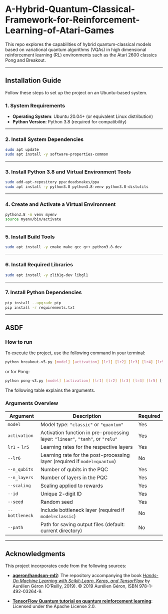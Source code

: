 # A-Hybrid-Quantum-Classical-Framework-for-Reinforcement-Learning-of-Atari-Games
This repo explores the capabilities of hybrid quantum-classical models based on variational quantum algorithms (VQAs) in high dimensional reinforcement learning (RL) environments such as the Atari 2600 classics Pong and Breakout.

---

## Installation Guide

Follow these steps to set up the project on an Ubuntu-based system.

### 1. System Requirements
- **Operating System**: Ubuntu 20.04+ (or equivalent Linux distribution)
- **Python Version**: Python 3.8 (required for compatibility)

---

### 2. Install System Dependencies
```bash
sudo apt update
sudo apt install -y software-properties-common
```

---

### 3. Install Python 3.8 and Virtual Environment Tools
```bash
sudo add-apt-repository ppa:deadsnakes/ppa
sudo apt install -y python3.8 python3.8-venv python3.8-distutils
```

---

### 4. Create and Activate a Virtual Environment
```bash
python3.8 -m venv myenv
source myenv/bin/activate
```

---

### 5. Install Build Tools
```bash
sudo apt install -y cmake make gcc g++ python3.8-dev
```

---

### 6. Install Required Libraries
```bash
sudo apt install -y zlib1g-dev libgl1
```

---

### 7. Install Python Dependencies
```bash
pip install --upgrade pip
pip install -r requirements.txt
```

---

## ASDF

### How to run
To execute the project, use the following command in your terminal:
```bash
python breakout-v5.py [model] [activation] [lr1] [lr2] [lr3] [lr4] [lr5] [--lr6 LR6] --n_qubits N_QUBITS --n_layers N_LAYERS --scaling SCALING --id ID --seed SEED [--bottleneck {0,1}] [--path PATH]
```
or for Pong:
```bash
python pong-v3.py [model] [activation] [lr1] [lr2] [lr3] [lr4] [lr5] [--lr6 LR6] --n_qubits N_QUBITS --n_layers N_LAYERS --scaling SCALING --id ID --seed SEED [--bottleneck {0,1}] [--path PATH]
```
The following table explains the arguments.

### Arguments Overview

| Argument            | Description                                           | Required |
|---------------------|-------------------------------------------------------|----------|
| `model`             | Model type: `"classic"` or `"quantum"`                | Yes      |
| `activation`        | Activation function in pre-processing layer: `"linear"`, `"tanh"`, or `"relu"` | Yes      |
| `lr1` - `lr5`       | Learning rates for the respective layers              | Yes      |
| `--lr6`             | Learning rate for the post-processing layer (required if `model=quantum`) | No       |
| `--n_qubits`        | Number of qubits in the PQC                          | Yes      |
| `--n_layers`        | Number of layers in the PQC                         | Yes      |
| `--scaling`         | Scaling applied to rewards                          | Yes      |
| `--id`              | Unique 2-digit ID                                    | Yes      |
| `--seed`            | Random seed                                          | Yes      |
| `--bottleneck`      | Include bottleneck layer (required if `model=classic`) | No       |
| `--path`            | Path for saving output files (default: current directory) | No       |

---

## Acknowledgments

This project incorporates code from the following sources:

- **[ageron/handson-ml2](https://github.com/ageron/handson-ml2/blob/master/18_reinforcement_learning.ipynb)**: The repository accompanying the book *[Hands-On Machine Learning with Scikit-Learn, Keras, and TensorFlow](https://www.oreilly.com/library/view/hands-on-machine-learning/9781492032632/)* by Aurélien Géron (O’Reilly, 2019). © 2019 Aurélien Géron, ISBN 978-1-492-03264-9.

- **[TensorFlow Quantum tutorial on quantum reinforcement learning](https://github.com/tensorflow/quantum/blob/master/docs/tutorials/quantum_reinforcement_learning.ipynb)**: Licensed under the Apache License 2.0.

